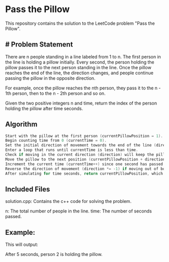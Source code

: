 # Pass the Pillow
This repository contains the solution to the LeetCode problem "Pass the Pillow".

## # Problem Statement
There are n people standing in a line labeled from 1 to n. The first person in the line is holding a pillow initially. Every second, the person holding the pillow passes it to the next person standing in the line. Once the pillow reaches the end of the line, the direction changes, and people continue passing the pillow in the opposite direction.

For example, once the pillow reaches the nth person, they pass it to the n - 1th person, then to the n - 2th person and so on.

Given the two positive integers n and time, return the index of the person holding the pillow after time seconds.

## Algorithm
 ```c++
 Start with the pillow at the first person (currentPillowPosition = 1).
 Begin counting time from 0 (currentTime = 0).
 Set the initial direction of movement towards the end of the line (direction = 1).
 Enter a loop that runs until currentTime is less than time.
 Check if moving in the current direction (direction) will keep the pillow within the line boundaries (1 to n):
 Move the pillow to the next position (currentPillowPosition + direction).
 Increment the current time (currentTime++) since one second has passed.
 Reverse the direction of movement (direction *= -1) if moving out of bounds.
 After simulating for time seconds, return currentPillowPosition, which identifies the person holding the pillow after time seconds.
 ```

 
## Included Files
solution.cpp: Contains the c++ code for solving the problem.


n: The total number of people in the line.
time: The number of seconds passed.
## Example:

This will output:

After 5 seconds, person 2 is holding the pillow.